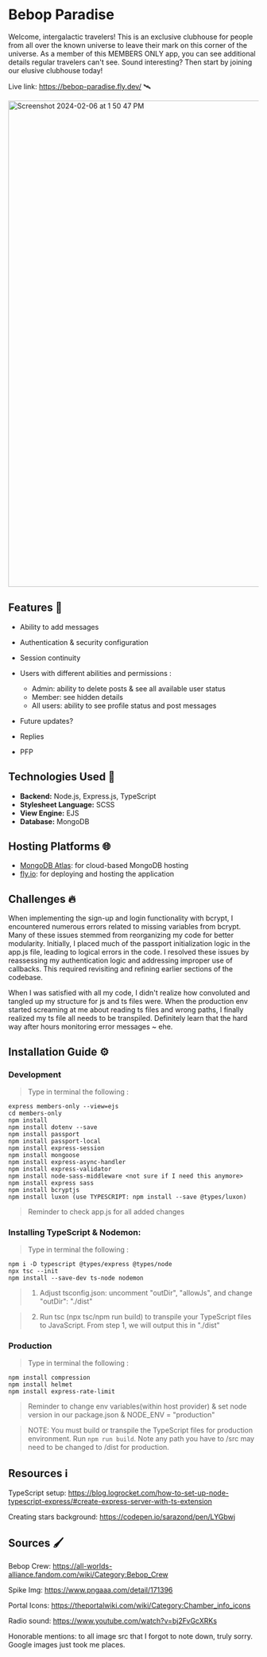 # Bebop Paradise
Welcome, intergalactic travelers! This is an exclusive clubhouse for people from all over the known universe to leave their mark on this corner of the universe. As a member of this MEMBERS ONLY app, you can see additional details regular travelers can't see. Sound interesting? Then start by joining our elusive clubhouse today! 

Live link: https://bebop-paradise.fly.dev/ 🛰️

<img width="977" alt="Screenshot 2024-02-06 at 1 50 47 PM" src="https://github.com/NovaCat35/members-only/assets/54908064/7882ac7d-ee1f-4c7e-926d-68f5683abc80">

## Features 🎯
- Ability to add messages 
- Authentication & security configuration
- Session continuity
- Users with different abilities and permissions : 
   - Admin: ability to delete posts & see all available user status
   - Member: see hidden details
   - All users: ability to see profile status and post messages

- Future updates?
 - Replies
 - PFP

## Technologies Used 🚀
- **Backend:** Node.js, Express.js, TypeScript
- **Stylesheet Language:** SCSS
- **View Engine:** EJS
- **Database:** MongoDB

## Hosting Platforms 🌐
- [MongoDB Atlas](https://www.mongodb.com/cloud/atlas): for cloud-based MongoDB hosting
- [fly.io](https://fly.io): for deploying and hosting the application

## Challenges 🔥
When implementing the sign-up and login functionality with bcrypt, I encountered numerous errors related to missing variables from bcrypt. Many of these issues stemmed from reorganizing my code for better modularity. Initially, I placed much of the passport initialization logic in the app.js file, leading to logical errors in the code. I resolved these issues by reassessing my authentication logic and addressing improper use of callbacks. This required revisiting and refining earlier sections of the codebase.

When I was satisfied with all my code, I didn't realize how convoluted and tangled up my structure for js and ts files were. When the production env started screaming at me about reading ts files and wrong paths, I finally realized my ts file all needs to be transpiled. Definitely learn that the hard way after hours monitoring error messages ~ ehe.

## Installation Guide ⚙️
### Development
> Type in terminal the following : 
``` 
express members-only --view=ejs
cd members-only
npm install 
npm install dotenv --save
npm install passport
npm install passport-local
npm install express-session
npm install mongoose
npm install express-async-handler
npm install express-validator
npm install node-sass-middleware <not sure if I need this anymore>
npm install express sass
npm install bcryptjs
npm install luxon (use TYPESCRIPT: npm install --save @types/luxon)
```

> Reminder to check app.js for all added changes 

### Installing TypeScript & Nodemon:
> Type in terminal the following : 
```
npm i -D typescript @types/express @types/node
npx tsc --init
npm install --save-dev ts-node nodemon
```

> 1) Adjust tsconfig.json: uncomment "outDir", "allowJs", and change "outDir": "./dist" 

> 2) Run tsc (npx tsc/npm run build) to transpile your TypeScript files to JavaScript. From step 1, we will output this in "./dist"

### Production
> Type in terminal the following : 
```
npm install compression
npm install helmet
npm install express-rate-limit
```
> Reminder to change env variables(within host provider) & set node version in our package.json & NODE_ENV = "production"

> NOTE: You must build or transpile the TypeScript files for production environment. Run `npm run build`. Note any path you have to /src may need to be changed to /dist for production.


## Resources ℹ️
TypeScript setup: https://blog.logrocket.com/how-to-set-up-node-typescript-express/#create-express-server-with-ts-extension

Creating stars background: https://codepen.io/sarazond/pen/LYGbwj

## Sources 🖌️
Bebop Crew: https://all-worlds-alliance.fandom.com/wiki/Category:Bebop_Crew

Spike Img: https://www.pngaaa.com/detail/171396

Portal Icons: https://theportalwiki.com/wiki/Category:Chamber_info_icons

Radio sound: https://www.youtube.com/watch?v=bj2FvGcXRKs

Honorable mentions: to all image src that I forgot to note down, truly sorry. Google images just took me places.

